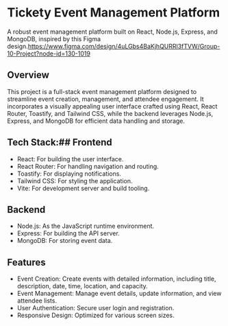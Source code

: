 

# Tickety Event Management Platform
A robust event management platform built on React, Node.js, Express, and MongoDB, inspired by this Figma design.https://www.figma.com/design/4uLGbs4BaKjhQURRl3fTVW/Group-10-Project?node-id=130-1019

## Overview
This project is a full-stack event management platform designed to streamline event creation, management, and attendee engagement. It incorporates a visually appealing user interface crafted using React, React Router, Toastify, and Tailwind CSS, while the backend leverages Node.js, Express, and MongoDB for efficient data handling and storage.

## Tech Stack:## Frontend
- React: For building the user interface.
- React Router: For handling navigation and routing.
- Toastify: For displaying notifications.
- Tailwind CSS: For styling the application.
- Vite: For development server and build tooling.
## Backend
- Node.js: As the JavaScript runtime environment.
- Express: For building the API server.
- MongoDB: For storing event data.
## Features
- Event Creation: Create events with detailed information, including title, description, date, time, location, and capacity.
- Event Management: Manage event details, update information, and view attendee lists.
- User Authentication: Secure user login and registration.
- Responsive Design: Optimized for various screen sizes.
